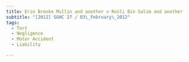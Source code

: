 ```yaml
---
title: Erin Brooke Mullin and another v Rosli Bin Salim and another
subtitle: "[2012] SGHC 27 / 03\_February\_2012"
tags:
  - Tort
  - Negligence
  - Motor Accident
  - Liability

---
```


